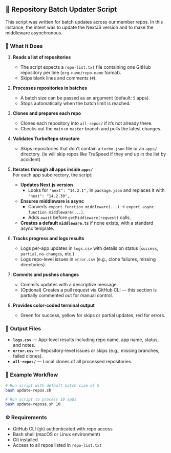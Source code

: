 ## 🧩 Repository Batch Updater Script
This script was written for batch updates across our member repos. In this instance, the intent was to update the NextJS version and to make the middleware asynchronous.

### 🚀 What It Does

1. **Reads a list of repositories**  
   - The script expects a `repo-list.txt` file containing one GitHub repository per line (`org-name/repo-name` format).  
   - Skips blank lines and comments (`#`).

2. **Processes repositories in batches**  
   - A batch size can be passed as an argument (default: `5` apps).  
   - Stops automatically when the batch limit is reached.

3. **Clones and prepares each repo**  
   - Clones each repository into `all-repos/` if it’s not already there.  
   - Checks out the `main` or `master` branch and pulls the latest changes.

4. **Validates TurboRepo structure**  
   - Skips repositories that don’t contain a `turbo.json` file or an `apps/` directory. (ie will skip repos like TruSpeed if they end up in the list by accident)

5. **Iterates through all apps inside `apps/`**  
   For each app subdirectory, the script:
   - **Updates Next.js version**  
     - Looks for `"next": "14.2.1",` in `package.json` and replaces it with `"next": "14.2.30",`.
   - **Ensures middleware is async**  
     - Converts `export function middleware(...)` → `export async function middleware(...)`.
     - Adds `await` before `getMiddleware(request)` calls.
   - **Creates a default `middleware.ts`** if none exists, with a standard async template.

6. **Tracks progress and logs results**  
   - Logs per-app updates in `logs.csv` with details on status (`success`, `partial`, `no-changes`, etc.)  
   - Logs repo-level issues in `error.csv` (e.g., clone failures, missing directories).

7. **Commits and pushes changes**  
   - Commits updates with a descriptive message.  
   - (Optional) Creates a pull request via GitHub CLI — this section is partially commented out for manual control.

8. **Provides color-coded terminal output**  
   - Green for success, yellow for skips or partial updates, red for errors.

### 📁 Output Files

- **`logs.csv`** — App-level results including repo name, app name, status, and notes.  
- **`error.csv`** — Repository-level issues or skips (e.g., missing branches, failed clones).  
- **`all-repos/`** — Local clones of all processed repositories.

### 🧠 Example Workflow

```bash
# Run script with default batch size of 5
bash update-repos.sh

# Run script to process 10 apps
bash update-repose.sh 10
```

### ⚙️ Requirements

- GitHub CLI (`gh`) authenticated with repo access  
- Bash shell (macOS or Linux environment)  
- Git installed  
- Access to all repos listed in `repo-list.txt`
